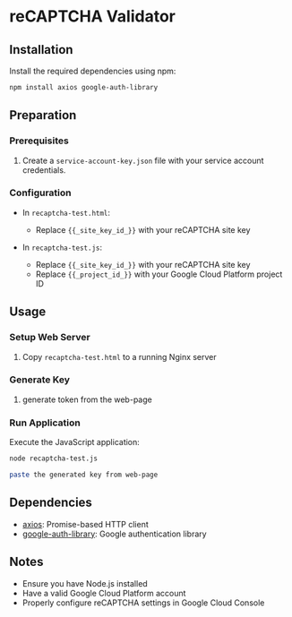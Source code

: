 # reCAPTCHA Validator

## Installation

Install the required dependencies using npm:

```bash
npm install axios google-auth-library
```

## Preparation

### Prerequisites
1. Create a `service-account-key.json` file with your service account credentials.

### Configuration
- In `recaptcha-test.html`:
  - Replace `{{_site_key_id_}}` with your reCAPTCHA site key

- In `recaptcha-test.js`:
  - Replace `{{_site_key_id_}}` with your reCAPTCHA site key
  - Replace `{{_project_id_}}` with your Google Cloud Platform project ID

## Usage

### Setup Web Server
1. Copy `recaptcha-test.html` to a running Nginx server

### Generate Key
1. generate token from the web-page

### Run Application
Execute the JavaScript application:

```bash
node recaptcha-test.js

paste the generated key from web-page
```

## Dependencies
- [axios](https://github.com/axios/axios): Promise-based HTTP client
- [google-auth-library](https://github.com/googleapis/google-auth-library-nodejs): Google authentication library

## Notes
- Ensure you have Node.js installed
- Have a valid Google Cloud Platform account
- Properly configure reCAPTCHA settings in Google Cloud Console